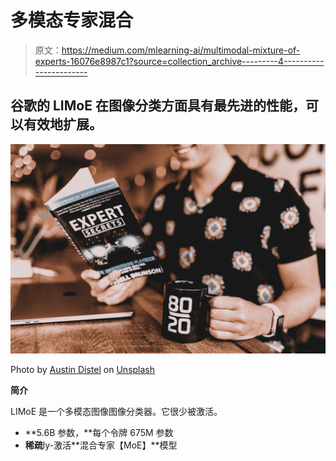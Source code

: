 # 多模态专家混合

> 原文：<https://medium.com/mlearning-ai/multimodal-mixture-of-experts-16076e8987c1?source=collection_archive---------4----------------------->

## 谷歌的 LIMoE 在图像分类方面具有最先进的性能，可以有效地扩展。

![](img/5dba6d175214be3934df3f43d17bc6e9.png)

Photo by [Austin Distel](https://unsplash.com/@austindistel?utm_source=medium&utm_medium=referral) on [Unsplash](https://unsplash.com?utm_source=medium&utm_medium=referral)

**简介**

LIMoE 是一个多模态图像图像分类器。它很少被激活。

*   **5.6B 参数，**每个令牌 675M 参数
*   **稀疏**ly-激活**混合专家【MoE】**模型